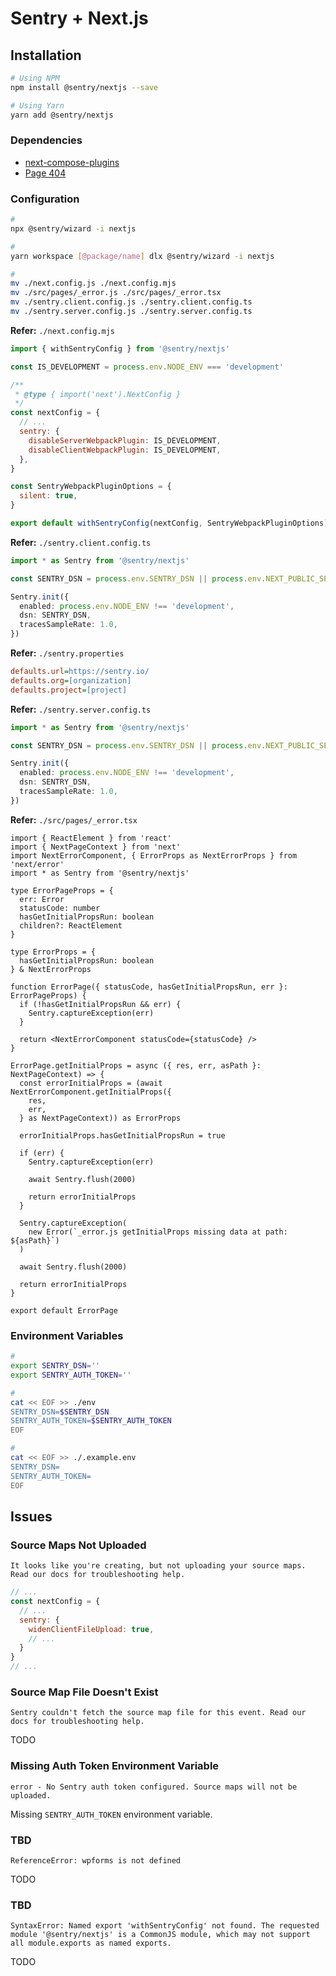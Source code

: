 # Sentry + Next.js

<!--
enabled: process.env.NODE_ENV !== 'development',
-->

<!--
Refer: src/app/layout.tsx

throw new Error('Sentry Example API Route Error')
-->

## Installation

```sh
# Using NPM
npm install @sentry/nextjs --save

# Using Yarn
yarn add @sentry/nextjs
```

### Dependencies

- [next-compose-plugins](/next.js/ext)
- [Page 404](/next.js/extend/page-404.md)

### Configuration

```sh
#
npx @sentry/wizard -i nextjs

#
yarn workspace [@package/name] dlx @sentry/wizard -i nextjs
```

```sh
#
mv ./next.config.js ./next.config.mjs
mv ./src/pages/_error.js ./src/pages/_error.tsx
mv ./sentry.client.config.js ./sentry.client.config.ts
mv ./sentry.server.config.js ./sentry.server.config.ts
```

**Refer:** `./next.config.mjs`

```mjs
import { withSentryConfig } from '@sentry/nextjs'

const IS_DEVELOPMENT = process.env.NODE_ENV === 'development'

/**
 * @type { import('next').NextConfig }
 */
const nextConfig = {
  // ...
  sentry: {
    disableServerWebpackPlugin: IS_DEVELOPMENT,
    disableClientWebpackPlugin: IS_DEVELOPMENT,
  },
}

const SentryWebpackPluginOptions = {
  silent: true,
}

export default withSentryConfig(nextConfig, SentryWebpackPluginOptions)
```

**Refer:** `./sentry.client.config.ts`

```ts
import * as Sentry from '@sentry/nextjs'

const SENTRY_DSN = process.env.SENTRY_DSN || process.env.NEXT_PUBLIC_SENTRY_DSN

Sentry.init({
  enabled: process.env.NODE_ENV !== 'development',
  dsn: SENTRY_DSN,
  tracesSampleRate: 1.0,
})
```

**Refer:** `./sentry.properties`

```ini
defaults.url=https://sentry.io/
defaults.org=[organization]
defaults.project=[project]
```

**Refer:** `./sentry.server.config.ts`

```ts
import * as Sentry from '@sentry/nextjs'

const SENTRY_DSN = process.env.SENTRY_DSN || process.env.NEXT_PUBLIC_SENTRY_DSN

Sentry.init({
  enabled: process.env.NODE_ENV !== 'development',
  dsn: SENTRY_DSN,
  tracesSampleRate: 1.0,
})
```

**Refer:** `./src/pages/_error.tsx`

```tsx
import { ReactElement } from 'react'
import { NextPageContext } from 'next'
import NextErrorComponent, { ErrorProps as NextErrorProps } from 'next/error'
import * as Sentry from '@sentry/nextjs'

type ErrorPageProps = {
  err: Error
  statusCode: number
  hasGetInitialPropsRun: boolean
  children?: ReactElement
}

type ErrorProps = {
  hasGetInitialPropsRun: boolean
} & NextErrorProps

function ErrorPage({ statusCode, hasGetInitialPropsRun, err }: ErrorPageProps) {
  if (!hasGetInitialPropsRun && err) {
    Sentry.captureException(err)
  }

  return <NextErrorComponent statusCode={statusCode} />
}

ErrorPage.getInitialProps = async ({ res, err, asPath }: NextPageContext) => {
  const errorInitialProps = (await NextErrorComponent.getInitialProps({
    res,
    err,
  } as NextPageContext)) as ErrorProps

  errorInitialProps.hasGetInitialPropsRun = true

  if (err) {
    Sentry.captureException(err)

    await Sentry.flush(2000)

    return errorInitialProps
  }

  Sentry.captureException(
    new Error(`_error.js getInitialProps missing data at path: ${asPath}`)
  )

  await Sentry.flush(2000)

  return errorInitialProps
}

export default ErrorPage
```

### Environment Variables

```sh
#
export SENTRY_DSN=''
export SENTRY_AUTH_TOKEN=''

#
cat << EOF >> ./env
SENTRY_DSN=$SENTRY_DSN
SENTRY_AUTH_TOKEN=$SENTRY_AUTH_TOKEN
EOF

#
cat << EOF >> ./.example.env
SENTRY_DSN=
SENTRY_AUTH_TOKEN=
EOF
```

## Issues

### Source Maps Not Uploaded

```log
It looks like you're creating, but not uploading your source maps. Read our docs for troubleshooting help.
```

```js
// ...
const nextConfig = {
  // ...
  sentry: {
    widenClientFileUpload: true,
    // ...
  }
}
// ...
```

### Source Map File Doesn't Exist

```log
Sentry couldn't fetch the source map file for this event. Read our docs for troubleshooting help.
```

<!--
https://docs.sentry.io/platforms/javascript/guides/nextjs/sourcemaps/
https://docs.sentry.io/platforms/javascript/guides/nextjs/manual-setup/
-->

TODO

### Missing Auth Token Environment Variable

```log
error - No Sentry auth token configured. Source maps will not be uploaded.
```

Missing `SENTRY_AUTH_TOKEN` environment variable.

### TBD

```log
ReferenceError: wpforms is not defined
```

TODO

### TBD

```log
SyntaxError: Named export 'withSentryConfig' not found. The requested module '@sentry/nextjs' is a CommonJS module, which may not support all module.exports as named exports.
```

TODO
